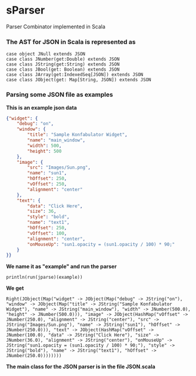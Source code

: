 # sParser
Parser Combinator implemented in Scala

### The AST for JSON in Scala is represented as

```
case object JNull extends JSON
case class JNumber(get:Double) extends JSON
case class JString(get:String) extends JSON
case class JBool(get: Boolean) extends JSON
case class JArray(get:IndexedSeq[JSON]) extends JSON
case class JObject(get: Map[String, JSON]) extends JSON
```

### Parsing some JSON file as examples 

**This is an example json data**
```json
{"widget": {
    "debug": "on",
    "window": {
        "title": "Sample Konfabulator Widget",
        "name": "main_window",
        "width": 500,
        "height": 500
    },
    "image": { 
        "src": "Images/Sun.png",
        "name": "sun1",
        "hOffset": 250,
        "vOffset": 250,
        "alignment": "center"
    },
    "text": {
        "data": "Click Here",
        "size": 36,
        "style": "bold",
        "name": "text1",
        "hOffset": 250,
        "vOffset": 100,
        "alignment": "center",
        "onMouseUp": "sun1.opacity = (sun1.opacity / 100) * 90;"
    }
}}    
```
**We name it as "example" and run the parser**
 ```
println(run(jparse)(example))
 ```
 **We get**
 ```
 Right(JObject(Map("widget" -> JObject(Map("debug" -> JString("on"), "window" -> JObject(Map("title" -> JString("Sample Konfabulator Widget"), "name" -> JString("main_window"), "width" -> JNumber(500.0), "height" -> JNumber(500.0))), "image" -> JObject(HashMap("vOffset" -> JNumber(250.0), "alignment" -> JString("center"), "src" -> JString("Images/Sun.png"), "name" -> JString("sun1"), "hOffset" -> JNumber(250.0))), "text" -> JObject(HashMap("vOffset" -> JNumber(100.0), "data" -> JString("Click Here"), "size" -> JNumber(36.0), "alignment" -> JString("center"), "onMouseUp" -> JString("sun1.opacity = (sun1.opacity / 100) * 90;"), "style" -> JString("bold"), "name" -> JString("text1"), "hOffset" -> JNumber(250.0))))))))

 ```
 **The main class for the JSON parser is in the file JSON.scala**

